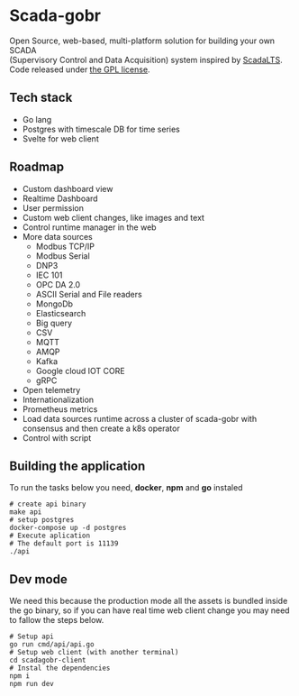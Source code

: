 # Scada-gobr

Open Source, web-based, multi-platform solution for building your own SCADA   
(Supervisory Control and Data Acquisition) system inspired by [ScadaLTS](https://github.com/SCADA-LTS/Scada-LTS).
Code released under [the GPL license](https://github.com/SCADA-LTS/Scada-LTS/blob/develop/LICENSE).

## Tech stack

* Go lang
* Postgres with timescale DB for time series
* Svelte for web client

## Roadmap

* Custom dashboard view
* Realtime Dashboard
* User permission
* Custom web client changes, like images and text
* Control runtime manager in the web
* More data sources
  * Modbus TCP/IP
  * Modbus Serial
  * DNP3
  * IEC 101
  * OPC DA 2.0
  * ASCII Serial and File readers 
  * MongoDb
  * Elasticsearch
  * Big query
  * CSV
  * MQTT
  * AMQP
  * Kafka
  * Google cloud IOT CORE
  * gRPC
* Open telemetry
* Internationalization 
* Prometheus metrics
* Load data sources runtime across a cluster of scada-gobr with consensus and then create a k8s operator
* Control with script

## Building the application

To run the tasks below you need, **docker**, **npm** and **go** instaled

```shell
# create api binary
make api
# setup postgres
docker-compose up -d postgres
# Execute aplication
# The default port is 11139
./api
```

## Dev mode

We need this because the production mode all the assets is bundled inside the go binary, so if you can have real time web client change you may need to fallow the steps below.

```shell
# Setup api
go run cmd/api/api.go
# Setup web client (with another terminal)
cd scadagobr-client
# Instal the dependencies
npm i
npm run dev
```